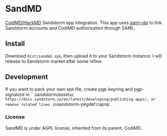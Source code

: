 # SandMD
[CodiMD/HackMD](https://github.com/hackmdio/codimd) Sandstorm app integration.
This app uses [saml-idp](https://github.com/mcguinness/saml-idp) to link Sandstorm accounts and CodiMD authorization through SAML.

## Install
Download `dist/sandmd.spk`, then upload it to your Sandstorm instance.
I will release to Sandstorm market after some refine.

## Development
If you want to pack your own spk file, create pgp-keyring and pgp-signature in ``.sandstorm/asset` as https://docs.sandstorm.io/en/latest/developing/publishing-apps/, or remove related lines in `sandstorm-pkgdef.capnp`.

### License
SandMD is under AGPL license, inherited from its parent, CodiMD.
